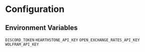 # Configuration

## Environment Variables

`DISCORD_TOKEN`
`HEARTHSTONE_API_KEY`
`OPEN_EXCHANGE_RATES_API_KEY`
`WOLFRAM_API_KEY`

